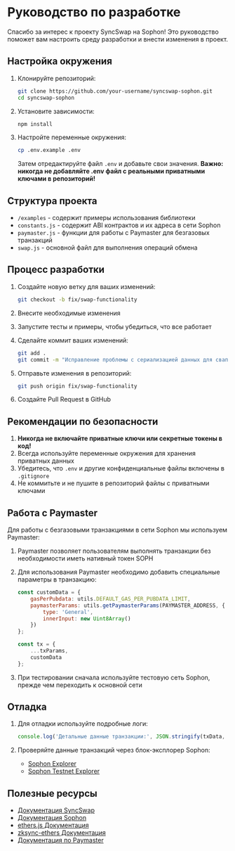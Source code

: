 # Руководство по разработке

Спасибо за интерес к проекту SyncSwap на Sophon! Это руководство поможет вам настроить среду разработки и внести изменения в проект.

## Настройка окружения

1. Клонируйте репозиторий:
   ```bash
   git clone https://github.com/your-username/syncswap-sophon.git
   cd syncswap-sophon
   ```

2. Установите зависимости:
   ```bash
   npm install
   ```

3. Настройте переменные окружения:
   ```bash
   cp .env.example .env
   ```
   
   Затем отредактируйте файл `.env` и добавьте свои значения. **Важно: никогда не добавляйте .env файл с реальными приватными ключами в репозиторий!**

## Структура проекта

- `/examples` - содержит примеры использования библиотеки
- `constants.js` - содержит ABI контрактов и их адреса в сети Sophon
- `paymaster.js` - функции для работы с Paymaster для безгазовых транзакций
- `swap.js` - основной файл для выполнения операций обмена

## Процесс разработки

1. Создайте новую ветку для ваших изменений:
   ```bash
   git checkout -b fix/swap-functionality
   ```

2. Внесите необходимые изменения
3. Запустите тесты и примеры, чтобы убедиться, что все работает
4. Сделайте коммит ваших изменений:
   ```bash
   git add .
   git commit -m "Исправление проблемы с сериализацией данных для свапа"
   ```

5. Отправьте изменения в репозиторий:
   ```bash
   git push origin fix/swap-functionality
   ```

6. Создайте Pull Request в GitHub

## Рекомендации по безопасности

1. **Никогда не включайте приватные ключи или секретные токены в код!**
2. Всегда используйте переменные окружения для хранения приватных данных
3. Убедитесь, что `.env` и другие конфиденциальные файлы включены в `.gitignore`
4. Не коммитьте и не пушите в репозиторий файлы с приватными ключами

## Работа с Paymaster

Для работы с безгазовыми транзакциями в сети Sophon мы используем Paymaster:

1. Paymaster позволяет пользователям выполнять транзакции без необходимости иметь нативный токен SOPH
2. Для использования Paymaster необходимо добавить специальные параметры в транзакцию:
   ```javascript
   const customData = {
       gasPerPubdata: utils.DEFAULT_GAS_PER_PUBDATA_LIMIT,
       paymasterParams: utils.getPaymasterParams(PAYMASTER_ADDRESS, {
           type: 'General',
           innerInput: new Uint8Array()
       })
   };
   
   const tx = {
       ...txParams,
       customData
   };
   ```

3. При тестировании сначала используйте тестовую сеть Sophon, прежде чем переходить к основной сети

## Отладка

1. Для отладки используйте подробные логи:
   ```javascript
   console.log('Детальные данные транзакции:', JSON.stringify(txData, null, 2));
   ```

2. Проверяйте данные транзакций через блок-эксплорер Sophon:
   - [Sophon Explorer](https://explorer.sophon.xyz/)
   - [Sophon Testnet Explorer](https://explorer.testnet.sophon.xyz/)

## Полезные ресурсы

- [Документация SyncSwap](https://syncswap.gitbook.io/api-documentation/)
- [Документация Sophon](https://docs.sophon.xyz/)
- [ethers.js Документация](https://docs.ethers.org/v6/)
- [zksync-ethers Документация](https://docs.zksync.io/build/sdks/js/zksync-ethers/getting-started/)
- [Документация по Paymaster](https://docs.zksync.io/build/developer-guides/transactions/paymaster) 